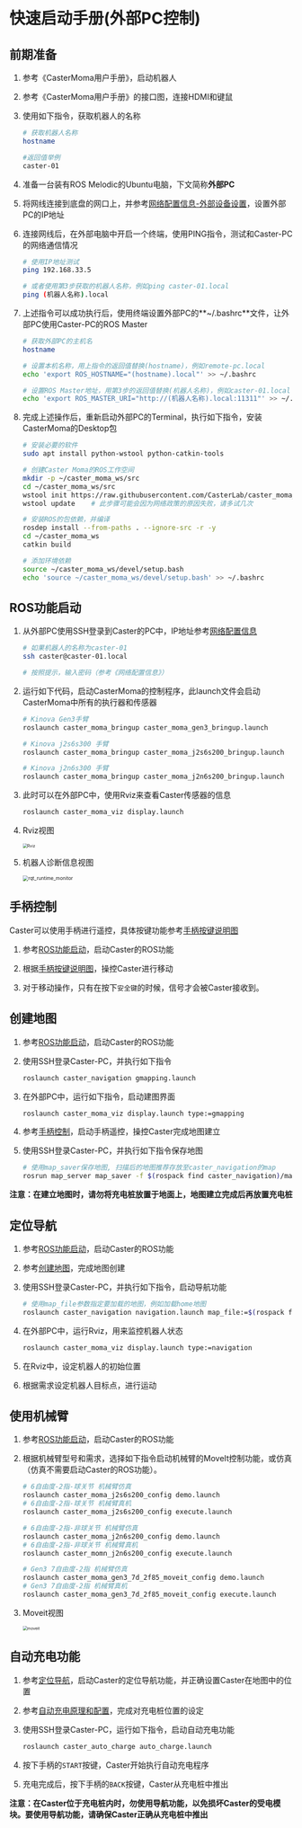 # 快速启动手册(外部PC控制)

## 前期准备

1. 参考《CasterMoma用户手册》，启动机器人

2. 参考《CasterMoma用户手册》的接口图，连接HDMI和键鼠

3. 使用如下指令，获取机器人的名称

   ```bash
   # 获取机器人名称
   hostname
   
   #返回值举例
   caster-01
   ```

4. 准备一台装有ROS Melodic的Ubuntu电脑，下文简称**外部PC**

5. 将网线连接到底盘的网口上，并参考[网络配置信息-外部设备设置](101-network_info.md#外部设备设置)，设置外部PC的IP地址

6. 连接网线后，在外部电脑中开启一个终端，使用PING指令，测试和Caster-PC的网络通信情况

   ```bash
   # 使用IP地址测试
   ping 192.168.33.5
   
   # 或者使用第3步获取的机器人名称，例如ping caster-01.local
   ping (机器人名称).local
   ```

7. 上述指令可以成功执行后，使用终端设置外部PC的**~/.bashrc**文件，让外部PC使用Caster-PC的ROS Master

   ```bash
   # 获取外部PC的主机名
   hostname
   
   # 设置本机名称，用上指令的返回值替换(hostname)，例如remote-pc.local
   echo 'export ROS_HOSTNAME="(hostname).local"' >> ~/.bashrc
   
   # 设置ROS Master地址，用第3步的返回值替换(机器人名称)，例如caster-01.local
   echo 'export ROS_MASTER_URI="http://(机器人名称).local:11311"' >> ~/.bashrc
   ```

8. 完成上述操作后，重新启动外部PC的Terminal，执行如下指令，安装CasterMoma的Desktop包

   ```bash
   # 安装必要的软件
   sudo apt install python-wstool python-catkin-tools
   
   # 创建Caster Moma的ROS工作空间
   mkdir -p ~/caster_moma_ws/src
   cd ~/caster_moma_ws/src
   wstool init https://raw.githubusercontent.com/CasterLab/caster_moma_rosinstall/master/caster_moma_desktop.rosinstall
   wstool update	# 此步骤可能会因为网络政策的原因失败，请多试几次
   
   # 安装ROS的包依赖，并编译
   rosdep install --from-paths . --ignore-src -r -y
   cd ~/caster_moma_ws
   catkin build
   
   # 添加环境依赖
   source ~/caster_moma_ws/devel/setup.bash
   echo 'source ~/caster_moma_ws/devel/setup.bash' >> ~/.bashrc
   ```

## ROS功能启动

1. 从外部PC使用SSH登录到Caster的PC中，IP地址参考[网络配置信息](101-network_info.md)

   ```bash
   # 如果机器人的名称为caster-01
   ssh caster@caster-01.local
   
   # 按照提示，输入密码（参考《网络配置信息》）
   ```

1. 运行如下代码，启动CasterMoma的控制程序，此launch文件会启动CasterMoma中所有的执行器和传感器

   ```bash
   # Kinova Gen3手臂
   roslaunch caster_moma_bringup caster_moma_gen3_bringup.launch
   
   # Kinova j2s6s300 手臂
   roslaunch caster_moma_bringup caster_moma_j2s6s200_bringup.launch
   
   # Kinova j2n6s300 手臂
   roslaunch caster_moma_bringup caster_moma_j2n6s200_bringup.launch
   ```

2. 此时可以在外部PC中，使用Rviz来查看Caster传感器的信息

   ```bash
   roslaunch caster_moma_viz display.launch
   ```

3. Rviz视图

   <img src="../img/display.png" alt="Rviz" style="zoom:50%;" />

4. 机器人诊断信息视图

   <img src="../img/rqt_runtime_monitor.png" alt="rqt_runtime_monitor" style="zoom:60%;" />

## 手柄控制

Caster可以使用手柄进行遥控，具体按键功能参考[手柄按键说明图](102-joystick_description.md)

1. 参考[ROS功能启动](02-quick_start_remote.md#ROS功能启动)，启动Caster的ROS功能

4. 根据[手柄按键说明图](102-joystick_description.md)，操控Caster进行移动

5. 对于移动操作，只有在按下`安全键`的时候，信号才会被Caster接收到。

## 创建地图

1. 参考[ROS功能启动](02-quick_start_remote.md#ROS功能启动)，启动Caster的ROS功能

2. 使用SSH登录Caster-PC，并执行如下指令

   ```bash
   roslaunch caster_navigation gmapping.launch
   ```

3. 在外部PC中，运行如下指令，启动建图界面

   ```bash
   roslaunch caster_moma_viz display.launch type:=gmapping
   ```

4. 参考[手柄控制](02-quick_start_remote.md#手柄控制)，启动手柄遥控，操控Caster完成地图建立

5. 使用SSH登录Caster-PC，并执行如下指令保存地图

   ```bash
   # 使用map_saver保存地图, 扫描后的地图推荐存放至caster_navigation的map
   rosrun map_server map_saver -f $(rospack find caster_navigation)/map/[地图名称]
   ```

**注意：在建立地图时，请勿将充电桩放置于地面上，地图建立完成后再放置充电桩**

## 定位导航

1. 参考[ROS功能启动](02-quick_start_remote.md#ROS功能启动)，启动Caster的ROS功能

2. 参考[创建地图](02-quick_start_remote.md#创建地图)，完成地图创建

3. 使用SSH登录Caster-PC，并执行如下指令，启动导航功能

   ```bash
   # 使用map_file参数指定要加载的地图，例如加载home地图
   roslaunch caster_navigation navigation.launch map_file:=$(rospack find caster_navigation)/map/home.yaml
   ```

4. 在外部PC中，运行Rviz，用来监控机器人状态

   ```bash
   roslaunch caster_moma_viz display.launch type:=navigation
   ```

5. 在Rviz中，设定机器人的初始位置

6. 根据需求设定机器人目标点，进行运动

## 使用机械臂

1. 参考[ROS功能启动](02-quick_start_remote.md#ROS功能启动)，启动Caster的ROS功能

2. 根据机械臂型号和需求，选择如下指令启动机械臂的MoveIt控制功能，或仿真（仿真不需要启动Caster的ROS功能）。

   ```bash
   # 6自由度-2指-球关节 机械臂仿真
   roslaunch caster_moma_j2s6s200_config demo.launch
   # 6自由度-2指-球关节 机械臂真机
   roslaunch caster_moma_j2s6s200_config execute.launch

   # 6自由度-2指-非球关节 机械臂仿真
   roslaunch caster_moma_j2n6s200_config demo.launch
   # 6自由度-2指-非球关节 机械臂真机
   roslaunch caster_momn_j2n6s200_config execute.launch
   
   # Gen3 7自由度-2指 机械臂仿真
   roslaunch caster_moma_gen3_7d_2f85_moveit_config demo.launch
   # Gen3 7自由度-2指 机械臂真机
   roslaunch caster_moma_gen3_7d_2f85_moveit_config execute.launch
   ```

3. Moveit视图

   <img src="../img/moveit.png" alt="moveit" style="zoom:50%;" />

## 自动充电功能

1. 参考[定位导航](02-quick_start_remote.md#定位导航)，启动Caster的定位导航功能，并正确设置Caster在地图中的位置

2. 参考[自动充电原理和配置](03-auto_charge_description.md#参数配置)，完成对充电桩位置的设定

3. 使用SSH登录Caster-PC，运行如下指令，启动自动充电功能

   ```bash
   roslaunch caster_auto_charge auto_charge.launch
   ```

4. 按下手柄的`START`按键，Caster开始执行自动充电程序

5. 充电完成后，按下手柄的`BACK`按键，Caster从充电桩中推出

**注意：在Caster位于充电桩内时，勿使用导航功能，以免损坏Caster的受电模块。要使用导航功能，请确保Caster正确从充电桩中推出**